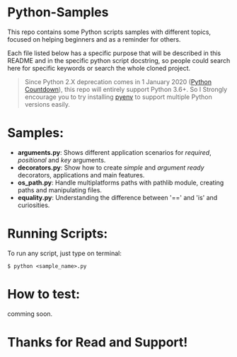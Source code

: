# Python-Samples
This repo contains some Python scripts samples with different topics, focused on helping beginners and as a reminder for others.

Each file listed below has a specific purpose that will be described in this README and in the specific python script docstring, so people could search here for specific keywords or search the whole cloned project.

> Since Python 2.X deprecation comes in 1 January 2020 ([Python Countdown](https://pythonclock.org/)), this repo  will entirely support Python 3.6+. So I Strongly encourage you to try installing [pyenv](https://github.com/pyenv/pyenv) to support multiple Python versions easily.

# Samples:
* **arguments.py**: Shows different application scenarios for *required*, *positional* and *key* arguments.
* **decorators.py**: Show how to create *simple* and *argument ready* decorators, applications and main features.
* **os_path.py**: Handle multiplatforms paths with pathlib module, creating paths and manipulating files.
* **equality.py**: Understanding the difference between '==' and 'is' and curiosities.

# Running Scripts:
To run any script, just type on terminal:

```$ python <sample_name>.py``` 

# How to test:
comming soon.

# Thanks for Read and Support!
